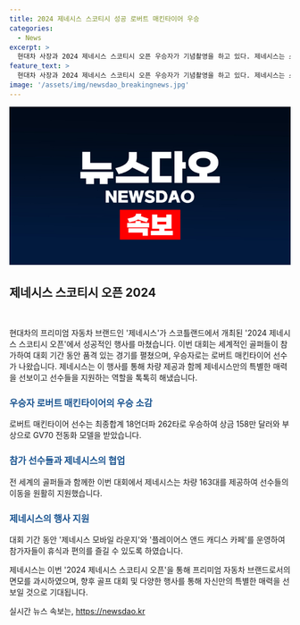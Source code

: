 ```yaml
---
title: 2024 제네시스 스코티시 성공 로버트 매킨타이어 우승
categories:
  - News
excerpt: >
  현대차 사장과 2024 제네시스 스코티시 오픈 우승자가 기념촬영을 하고 있다. 제네시스는 스코틀랜드에서 성공적으로 진행된 이번 대회에 대해 발표했다. 세계 정상급 선수들이 참가한 대회에서 로버트 매킨타이어 선수가 우승을 차지했고, 한국 선수 임성재는 공동 4위를 차지했다. 제네시스는 대회 기간 동안 선수 이동을 위해 차량 163대를 제공했으며, 전시 및 휴게 공간을 운영하면서 선수들의 경기 참여를 지원했다. (150자)
feature_text: >
  현대차 사장과 2024 제네시스 스코티시 오픈 우승자가 기념촬영을 하고 있다. 제네시스는 스코틀랜드에서 성공적으로 진행된 이번 대회에 대해 발표했다. 세계 정상급 선수들이 참가한 대회에서 로버트 매킨타이어 선수가 우승을 차지했고, 한국 선수 임성재는 공동 4위를 차지했다. 제네시스는 대회 기간 동안 선수 이동을 위해 차량 163대를 제공했으며, 전시 및 휴게 공간을 운영하면서 선수들의 경기 참여를 지원했다. (150자)
image: '/assets/img/newsdao_breakingnews.jpg'
---
```


<p><img src="/assets/img/newsdao_breakingnews.jpg" alt="implanttips 속보" /></p>

<h2 data-ke-size="size26">제네시스 스코티시 오픈 2024</h2>

<p data-ke-size="size16">&nbsp;</p>

<p>현대차의 프리미엄 자동차 브랜드인 '제네시스'가 스코틀랜드에서 개최된 '2024 제네시스 스코티시 오픈'에서 성공적인 행사를 마쳤습니다. 이번 대회는 세계적인 골퍼들이 참가하여 대회 기간 동안 품격 있는 경기를 펼쳤으며, 우승자로는 로버트 매킨타이어 선수가 나왔습니다. 제네시스는 이 행사를 통해 차량 제공과 함께 제네시스만의 특별한 매력을 선보이고 선수들을 지원하는 역할을 톡톡히 해냈습니다.</p>

<h3><b><span style="color: #1a5490;">우승자 로버트 매킨타이어의 우승 소감</span></b></h3>

<p>로버트 매킨타이어 선수는 최종합계 18언더파 262타로 우승하여 상금 158만 달러와 부상으로 GV70 전동화 모델을 받았습니다.</p>

<h3><b><span style="color: #1a5490;">참가 선수들과 제네시스의 협업</span></b></h3>

<p>전 세계의 골퍼들과 함께한 이번 대회에서 제네시스는 차량 163대를 제공하여 선수들의 이동을 원활히 지원했습니다.</p>

<h3><b><span style="color: #1a5490;">제네시스의 행사 지원</span></b></h3>

<p>대회 기간 동안 '제네시스 모바일 라운지'와 '플레이어스 앤드 캐디스 카페'를 운영하여 참가자들이 휴식과 편의를 즐길 수 있도록 하였습니다.</p>

<p>제네시스는 이번 '2024 제네시스 스코티시 오픈'을 통해 프리미엄 자동차 브랜드로서의 면모를 과시하였으며, 향후 골프 대회 및 다양한 행사를 통해 자신만의 특별한 매력을 선보일 것으로 기대됩니다.</p>
실시간 뉴스 속보는, <a href="https://newsdao.kr" rel="dofollow">https://newsdao.kr</a>


